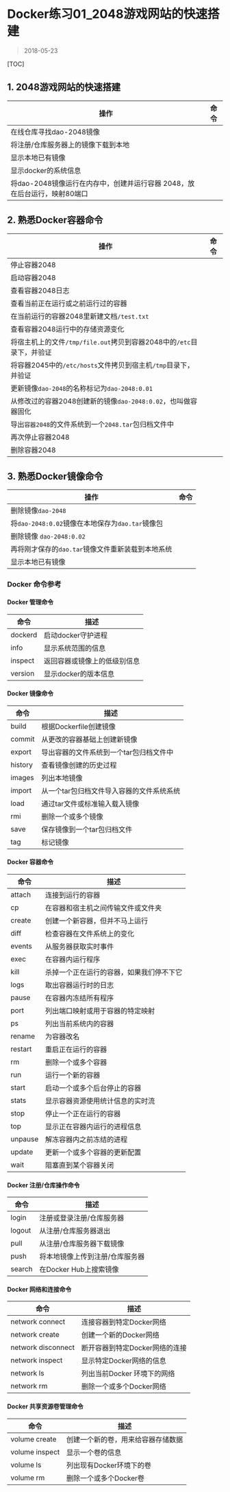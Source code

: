 # Docker练习01_2048游戏网站的快速搭建

> 2018-05-23 

[TOC]

## 1. 2048游戏网站的快速搭建

| 操作                                                         | 命令 |
| ------------------------------------------------------------ | ---- |
| 在线仓库寻找dao-2048镜像                                     |      |
| 将注册/仓库服务器上的镜像下载到本地                          |      |
| 显示本地已有镜像                                             |      |
| 显示docker的系统信息                                         |      |
| 将dao-2048镜像运行在内存中，创建并运行容器 2048，放在后台运行，映射80端口 |      |

## 2. 熟悉Docker容器命令

| 操作                                                         | 命令 |
| ------------------------------------------------------------ | ---- |
| 停止容器2048                                                 |      |
| 启动容器2048                                                 |      |
| 查看容器2048日志                                             |      |
| 查看当前正在运行或之前运行过的容器                           |      |
| 在当前运行的容器2048里新建文档`/test.txt`                    |      |
| 查看容器2048运行中的存储资源变化                             |      |
| 将宿主机上的文件`/tmp/file.out`拷贝到容器2048中的`/etc`目录下，并验证 |      |
| 将容器2045中的`/etc/hosts`文件拷贝到宿主机`/tmp`目录下，并验证 |      |
| 更新镜像`dao-2048`的名称标记为`dao-2048:0.01`                |      |
| 从修改过的容器2048创建新的镜像`dao-2048:0.02`，也叫做容器固化 |      |
| 导出`容器2048`的文件系统到一个`2048.tar`包归档文件中         |      |
| 再次停止容器2048                                             |      |
| 删除容器2048                                                 |      |

## 3. 熟悉Docker镜像命令

| 操作                                              | 命令 |
| ------------------------------------------------- | ---- |
| 删除镜像`dao-2048`                                |      |
| 将`dao-2048:0.02`镜像在本地保存为`dao.tar`镜像包  |      |
| 删除镜像  `dao-2048:0.02`                         |      |
| 再将刚才保存的`dao.tar`镜像文件重新装载到本地系统 |      |
| 显示本地已有镜像                                  |      |



### Docker 命令参考

#### Docker 管理命令

| 命令    | 描述                         |
| ------- | ---------------------------- |
| dockerd | 启动docker守护进程           |
| info    | 显示系统范围的信息           |
| inspect | 返回容器或镜像上的低级别信息 |
| version | 显示docker的版本信息         |

#### Docker 镜像命令

| 命令    | 描述                                      |
| ------- | ----------------------------------------- |
| build   | 根据Dockerfile创建镜像                    |
| commit  | 从更改的容器基础上创建新镜像              |
| export  | 导出容器的文件系统到一个tar包归档文件中   |
| history | 查看镜像创建的历史过程                    |
| images  | 列出本地镜像                              |
| import  | 从一个tar包归档文件导入容器的文件系统系统 |
| load    | 通过tar文件或标准输入载入镜像             |
| rmi     | 删除一个或多个镜像                        |
| save    | 保存镜像到一个tar包归档文件               |
| tag     | 标记镜像                                  |

#### Docker 容器命令

| 命令    | 描述                                     |
| ------- | ---------------------------------------- |
| attach  | 连接到运行的容器                         |
| cp      | 在容器和宿主机之间传输文件或文件夹       |
| create  | 创建一个新容器，但并不马上运行           |
| diff    | 检查容器在文件系统上的变化               |
| events  | 从服务器获取实时事件                     |
| exec    | 在容器内运行程序                         |
| kill    | 杀掉一个正在运行的容器，如果我们停不下它 |
| logs    | 取出容器运行时的日志                     |
| pause   | 在容器内冻结所有程序                     |
| port    | 列出端口映射或用于容器的特定映射         |
| ps      | 列出当前系统内的容器                     |
| rename  | 为容器改名                               |
| restart | 重启正在运行的容器                       |
| rm      | 删除一个或多个容器                       |
| run     | 运行一个新的容器                         |
| start   | 启动一个或多个后台停止的容器             |
| stats   | 显示容器资源使用统计信息的实时流         |
| stop    | 停止一个正在运行的容器                   |
| top     | 显示正在容器内运行的进程信息             |
| unpause | 解冻容器内之前冻结的进程                 |
| update  | 更新一个或多个容器的更新配置             |
| wait    | 阻塞直到某个容器关闭                     |

#### Docker 注册/仓库操作命令

| 命令   | 描述                            |
| ------ | ------------------------------- |
| login  | 注册或登录注册/仓库服务器       |
| logout | 从注册/仓库服务器退出           |
| pull   | 从注册/仓库服务器下载镜像       |
| push   | 将本地镜像上传到注册/仓库服务器 |
| search | 在Docker Hub上搜索镜像          |

#### Docker 网络和连接命令

| 命令               | 描述                           |
| ------------------ | ------------------------------ |
| network connect    | 连接容器到特定Docker网络       |
| network create     | 创建一个新的Docker网络         |
| network disconnect | 断开容器到特定Docker网络的连接 |
| network inspect    | 显示特定Docker网络的信息       |
| network ls         | 列出当前Docker 环境下的网络    |
| network rm         | 删除一个或多个Docker网络       |

#### Docker 共享资源卷管理命令

| 命令           | 描述                               |
| -------------- | ---------------------------------- |
| volume create  | 创建一个新的卷，用来给容器存储数据 |
| volume inspect | 显示一个卷的信息                   |
| volume ls      | 列出现有Docker环境下的卷           |
| volume rm      | 删除一个或多个Docker卷             |